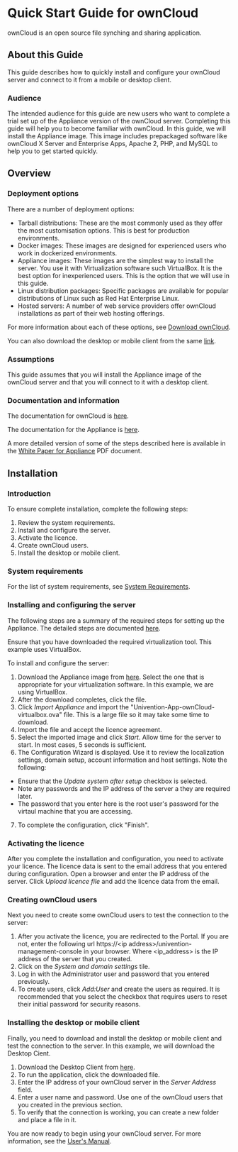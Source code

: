 # Quick Start Guide for ownCloud

ownCloud is an open source file synching and sharing application. 

## About this Guide

This guide describes how to quickly install and configure your ownCloud server and connect to it from a mobile or desktop client. 

### Audience

The intended audience for this guide are new users who want to complete a trial set up of the Appliance version of the ownCloud server. Completing this guide will help you to become familiar with ownCloud. In this guide, we will install the Appliance image. This image includes prepackaged software like ownCloud X Server and Enterprise Apps, Apache 2, PHP, and MySQL to help you to get started quickly.

## Overview

### Deployment options

There are a number of deployment options:

+ Tarball distributions: These are the most commonly used as they offer the most customisation options. This is best for production environments.
+ Docker images: These images are designed for experienced users who work in dockerized environments.
+ Appliance images: These images are the simplest way to install the server. You use it with Virtualization software such VirtualBox. It is the best option for inexperienced users. This is the option that we will use in this guide.
+ Linux distribution packages: Specific packages are available for popular distributions of Linux such as Red Hat Enterprise Linux. 
+ Hosted servers: A number of web service providers offer ownCloud installations as part of their web hosting offerings. 
 
For more information about each of these options, see [Download ownCloud](https://ownCloud.org/download/#ownCloud-server-tar-ball).

You can also download the desktop or mobile client from  the same [link](https://ownCloud.org/download/#ownCloud-server-tar-ball).

### Assumptions

This guide assumes that you will install the Appliance image of the ownCloud server and that you will connect to it with a desktop  client. 

### Documentation and information
The documentation for ownCloud is [here](https://doc.owncloud.com/server/).

The documentation for the Appliance is [here](https://doc.owncloud.com/server/admin_manual/appliance/what-is-it.html).

A more detailed version of some of the steps described here is available in the [White Paper for Appliance](https://oc.owncloud.com/rs/038-KRL-592/images/Whitepaper_User_Guide_Appliance_ENG.pdf) PDF document. 

## Installation

### Introduction

To ensure complete installation, complete the following steps:

1. Review the system requirements.
2. Install and configure the server.
3. Activate the licence.
4. Create ownCloud users.
5. Install the desktop or mobile client.


### System requirements

For the list of system requirements, see [System Requirements](https://doc.ownCloud.com/server/admin_manual/installation/system_requirements.html).

### Installing and configuring the server

The following steps are a summary of the required steps for setting up the Appliance. The detailed steps are documented [here](https://doc.ownCloud.com/server/admin_manual/appliance/installation.html). 

Ensure that you have downloaded the required virtualization tool. This example uses VirtualBox.  

To install and configure the server: 

1. Download the Appliance image from [here](https://ownCloud.org/download/#ownCloud-server-tar-ball). Select the one that is appropriate for your virtualization software. In this example, we are using VirtualBox.
2. After the download completes, click the file.
3. Click *Import Appliance* and import the "Univention-App-ownCloud-virtualbox.ova" file. This is a large file so it may take some time to download. 
4. Import the file and accept the licence agreement. 
5. Select the imported image and click *Start*. Allow time for the server to start. In most cases, 5 seconds is sufficient. 
6. The Configuration Wizard is displayed. Use it to review the localization settings, domain setup, account information and host settings. Note the following:
+ Ensure that the *Update system after setup* checkbox is selected.
+ Note any passwords and the IP address of the server a they are required later.
+ The password that you enter here is the root user's password for the virtaul machine that you are accessing.  
7. To complete the configuration, click "Finish". 

### Activating the licence

After you complete the installation and configuration, you need to activate your licence. The licence data is sent to the email address that you entered during configuration. Open a browser and enter the IP address of the server. Click *Upload licence file* and add the licence data from the email. 

### Creating ownCloud users

Next you need to create some ownCloud users to test the connection to the server:

1. After you activate the licence, you are redirected to the Portal. If you are not, enter the following url https://\<ip address>/univention-management-console in your browser. Where \<ip_address> is the IP address of the server that you created.
2. Click on the *System and domain settings* tile. 
3. Log in with the Administrator user and password that you entered previously. 
4. To create users, click *Add:User* and create the users as required. It is recommended that you select the checkbox that requires users to reset their initial password for security reasons.

### Installing the desktop or mobile client

Finally, you need to download and install the desktop or mobile client and test the connection to the server. In this example, we will download the Desktop Cient. 

1. Download the Desktop Client from [here](https://ownCloud.org/download/#ownCloud-server-tar-ball).
2. To run the application, click the downloaded file. 
3. Enter the IP address of your ownCloud server in the *Server Address* field. 
4. Enter a user name and password. Use one of the ownCloud users that you created in the previous section.
5. To verify that the connection is working, you can create a new folder and place a file in it. 

You are now ready to begin using your ownCloud server. For more information, see the [User's Manual](https://doc.owncloud.com/server/user_manual/).
